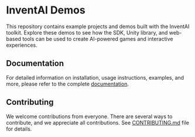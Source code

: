 # InventAI Demos

This repository contains example projects and demos built with the InventAI toolkit. Explore these demos to see how the SDK, Unity library, and web-based tools can be used to create AI-powered games and interactive experiences.

## Documentation

For detailed information on installation, usage instructions, examples, and
more, please refer to the complete [documentation](https://inventai-docs.vercel.app/docs).

## Contributing

We welcome contributions from everyone. There are several ways to contribute, and we appreciate all contributions.
See [CONTRIBUTING.md](https://github.com/InventaiSIL/.github/blob/main/profile/CONTRIBUTING.md) file for details.

